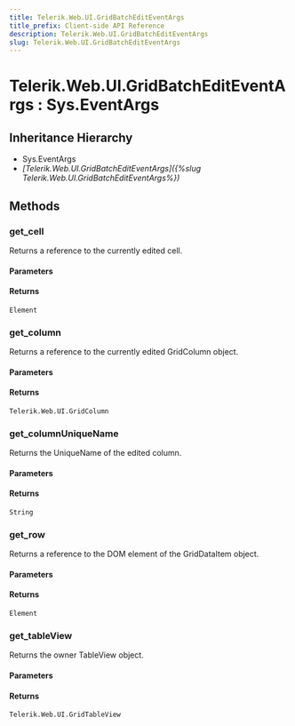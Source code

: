 ```yaml
---
title: Telerik.Web.UI.GridBatchEditEventArgs
title_prefix: Client-side API Reference
description: Telerik.Web.UI.GridBatchEditEventArgs
slug: Telerik.Web.UI.GridBatchEditEventArgs
---
```


# Telerik.Web.UI.GridBatchEditEventArgs : Sys.EventArgs 

## Inheritance Hierarchy

* Sys.EventArgs
* *[Telerik.Web.UI.GridBatchEditEventArgs]({%slug Telerik.Web.UI.GridBatchEditEventArgs%})*


## Methods

###  get_cell

Returns a reference to the currently edited cell.

#### Parameters

#### Returns

`Element` 

### get_column

Returns a reference to the currently edited GridColumn object.

#### Parameters

#### Returns

`Telerik.Web.UI.GridColumn` 

### get_columnUniqueName

Returns the UniqueName of the edited column. 

#### Parameters

#### Returns

`String` 

### get_row

Returns a reference to the DOM element of the GridDataItem object.

#### Parameters

#### Returns

`Element` 

### get_tableView

Returns the owner TableView object.

#### Parameters

#### Returns

`Telerik.Web.UI.GridTableView` 




